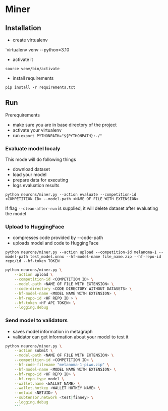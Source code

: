 # Miner 

## Installation 

- create virtualenv

`virtualenv venv --python=3.10

- activate it 

`source venv/bin/activate`

- install requirements

`pip install -r requirements.txt`

## Run

Prerequirements 

- make sure you are in base directory of the project
- activate your virtualenv 
- run `export PYTHONPATH="${PYTHONPATH}:./"`


### Evaluate model localy

This mode will do following things
- download dataset 
- load your model
- prepare data for executing
- logs evaluation results 



`python neurons/miner.py --action evaluate --competition-id <COMPETITION ID> --model-path <NAME OF FILE WITH EXTENSION> `

If flag `--clean-after-run` is supplied, it will delete dataset after evaluating the model

### Upload to HuggingFace

- compresses code provided by --code-path
- uploads model and code to HuggingFace

`python neurons/miner.py --action upload --competition-id melanoma-1 --model-path test_model.onnx --hf-model-name file_name.zip --hf-repo-id repo/id --hf-token TOKEN`
```bash
python neurons/miner.py \
    --action upload \
    --competition-id <COMPETITION ID> \
    --model-path <NAME OF FILE WITH EXTENSION> \
    --code-directory <CODE DIRECTORY WITHOUT DATASETS> \
    --hf-model-name <MODEL NAME WITH EXTENSION> \
    --hf-repo-id <HF REPO ID > \
    --hf-token <HF API TOKEN> \
    --logging.debug
```


### Send model to validators 

- saves model information in metagraph
- validator can get information about your model to test it 

```bash
python neurons/miner.py \
    --action submit \
    --model-path <NAME OF FILE WITH EXTENSION> \
    --competition-id <COMPETITION ID> \
    --hf-code-filename "melanoma-1-piwo.zip" \
    --hf-model-name <MODEL NAME WITH EXTENSION> \
    --hf-repo-id <HF REPO ID> \
    --hf-repo-type model \
    --wallet.name <WALLET NAME> \
    --wallet.hotkey <WALLET HOTKEY NAME> \
    --netuid <NETUID> \
    --subtensor.network <test|finney> \
    --logging.debug 
    ```